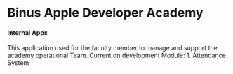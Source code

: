 <h1>Binus Apple Developer Academy</h1>
<h4> Internal Apps</h4>

<p>
This application used for the faculty member to manage and support the academy operational Team.
Current on development Module:
1. Attendance System
</p>


